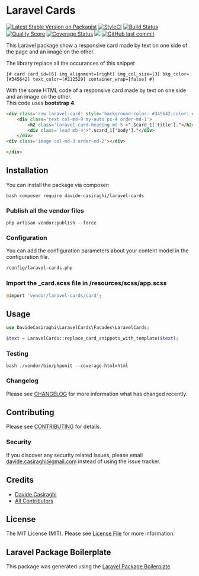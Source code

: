 # Laravel Cards

[![Latest Stable Version on Packagist](https://img.shields.io/packagist/v/davide-casiraghi/laravel-cards.svg?style=flat-square)](https://packagist.org/packages/davide-casiraghi/laravel-cards)
[![StyleCI](https://styleci.io/repos/185434966/shield?style=flat-square)](https://styleci.io/repos/185434966)
<a href="https://travis-ci.org/davide-casiraghi/laravel-cards"><img src="https://travis-ci.org/davide-casiraghi/laravel-cards.svg" alt="Build Status"></a>
[![Quality Score](https://img.shields.io/scrutinizer/g/davide-casiraghi/laravel-cards.svg?style=flat-square)](https://scrutinizer-ci.com/g/davide-casiraghi/laravel-cards)
[![Coverage Status](https://scrutinizer-ci.com/g/davide-casiraghi/laravel-cards/badges/coverage.png?b=master)](https://scrutinizer-ci.com/g/davide-casiraghi/laravel-cards/)
<a href="https://codeclimate.com/github/davide-casiraghi/laravel-cards/maintainability"><img src="https://api.codeclimate.com/v1/badges/d5cb79bbd0e9b3a2940e/maintainability" /></a>
[![GitHub last commit](https://img.shields.io/github/last-commit/davide-casiraghi/laravel-cards.svg)](https://github.com/davide-casiraghi/laravel-cards) 


This Laravel package show a responsive card made by text on one side of the page and an image on the other.

The library replace all the occurances of this snippet
```
{# card card_id=[6] img_alignment=[right] img_col_size=[3] bkg_color=[#345642] text_color=[#212529] container_wrap=[false] #}
```
With the some HTML code of a responsive card made by text on one side and an image on the other.  
This code uses **bootstrap 4**.
```html
<div class='row laravel-card' style='background-color: #345642;color: #212529;'>
	<div class='text col-md-9 my-auto px-4 order-md-1'>
		<h2 class='laravel-card-heading mt-5'>".$card_1['title']."</h2>
		<div class='lead mb-4'>".$card_1['body']."</div>
	</div>
<div class='image col-md-3 order-md-2'></div>

</div>
```

## Installation

You can install the package via composer:

```bash composer require davide-casiraghi/laravel-cards ```

### Publish all the vendor files
```php artisan vendor:publish --force```

### Configuration

You can add the configuration parameters about your content model in the configuration file.
```bash
/config/laravel-cards.php
```

### Import the _card.scss file in /resources/scss/app.scss
```php
@import 'vendor/laravel-cards/card';
```

## Usage

``` php
use DavideCasiraghi\LaravelCards\Facades\LaravelCards;  

$text = LaravelCards::replace_card_snippets_with_template($text);
```

### Testing

``` bash ./vendor/bin/phpunit --coverage-html=html ```

### Changelog

Please see [CHANGELOG](CHANGELOG.md) for more information what has changed recently.

## Contributing

Please see [CONTRIBUTING](CONTRIBUTING.md) for details.

### Security

If you discover any security related issues, please email davide.casiraghi@gmail.com instead of using the issue tracker.

## Credits

- [Davide Casiraghi](https://github.com/davide-casiraghi)
- [All Contributors](../../contributors)

## License

The MIT License (MIT). Please see [License File](LICENSE.md) for more information.

## Laravel Package Boilerplate

This package was generated using the [Laravel Package Boilerplate](https://laravelpackageboilerplate.com).
